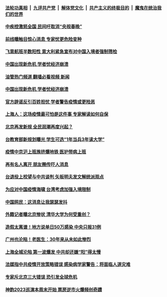 ####  [法轮功真相](../../../../basic/blob/master/README.md?t=12301612) &nbsp;|&nbsp; [九评共产党](../../../../9ping.md/blob/master/README.md?t=12301612) &nbsp;|&nbsp; [解体党文化](../../../../jtdwh.md/blob/master/README.md?t=12301612)  &nbsp;|&nbsp; [共产主义的终极目的](../../../../gczydzjmd.md/blob/master/README.md?t=12301612) &nbsp;|&nbsp; [魔鬼在统治我们的世界](../../../../mgztzwmdsj.md/blob/master/README.md?t=12301612) 

#### [中疾控激怒全国 民间吁取消“央视春晚”](../pages/soh186/683604.md?t=12301612) 
#### [前线曝触目惊心消息 专家忧更危险变种](../pages/soh186/683448.md?t=12301612) 
#### [飞意航班半数阳性 意大利紧急宣布对中国入境者强制筛检](../pages/soh186/683451.md?t=12301612) 
#### [中国出现新危机 学者忧经济崩溃](../pages/soh186/683304.md?t=12301612) 
#### [油管热门频道 翻墙必看视频 新闻](http://129.146.143.75:81/youtube.html?12301612)
#### [中国出现新危机 学者忧经济崩溃](../pages/soh186/683304.md?t=12301612) 
#### [官方辟谣反引百姓担忧 学者警告疫情或更险恶](../pages/soh186/683145.md?t=12301612) 
#### [上海人：这场疫情最可怕是这件事 专家解读如何自保](../pages/soh186/682992.md?t=12301612) 
#### [北京再发新规 全民润潮再度兴起？](../pages/soh186/682998.md?t=12301612) 
#### [台教育部新规划曝光 学生可选“1年当兵3年读大学”](../pages/soh186/683001.md?t=12301612) 
#### [疫情中京沪上班族挤爆地铁 医护带病上班](../pages/soh186/682821.md?t=12301612) 
#### [再有名人离开 朋友圈传吓人消息](../pages/soh186/682695.md?t=12301612) 
#### [台退役上校望与中共谈判 矢板明夫发文解统派观点](../pages/soh186/682698.md?t=12301612) 
#### [为应对中国疫情海啸 台湾考虑加强入境限制](../pages/soh186/682704.md?t=12301612) 
#### [中国网民：这消息让我瑟瑟发抖 ](../pages/soh186/682554.md?t=12301612) 
#### [外籍记者曝北京惨状 清华大学为何受重创？](../pages/soh186/682470.md?t=12301612) 
#### [造假太离谱！地方说单日50万感染 中央只报31例](../pages/soh186/682329.md?t=12301612) 
#### [广州也沦陷！老医生：30年来从未如此惨烈](../pages/soh186/682332.md?t=12301612) 
#### [上海全城沦陷 第一波爆发 中共却还嫌“阳”得太慢](../pages/soh186/682185.md?t=12301612) 
#### [法媒指中共疫情开放策略错误 感染病学家警告：将面临人道灾难](../pages/soh186/682188.md?t=12301612) 
#### [专家斥北京三大错误 恐引发全球危机](../pages/soh186/682074.md?t=12301612) 
#### [神韵2023巡演本周末开始 票房逆市火爆频创奇蹟](../pages/soh186/682197.md?t=12301612) 
<img src='http://gfw-breaker.win/goodnews/indexes/soh186.md' width='0px' height='0px'/>
